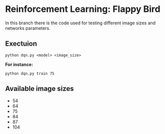 # Reinforcement Learning: Flappy Bird
In this branch there is the code used for testing different image sizes and networks parameters. 
## Exectuion
```
python dqn.py <model> <image_size>
```
**For instance:**
```
python dqn.py train 75
```
## Available image sizes
- 54
- 64
- 75
- 84
- 87
- 104
